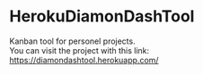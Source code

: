 # HerokuDiamonDashTool

Kanban tool for personel projects.<br/>
You can visit the project with this link: 
https://diamondashtool.herokuapp.com/
